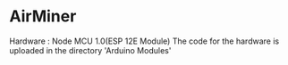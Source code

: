 # AirMiner
Hardware : Node MCU 1.0(ESP 12E Module) 
The code for the hardware is uploaded in the directory 'Arduino Modules'
